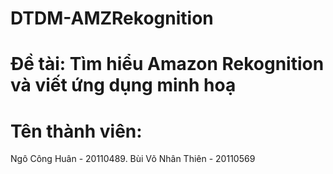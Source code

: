 # DTDM-AMZRekognition
# Đề tài: Tìm hiểu Amazon Rekognition và viết ứng dụng minh hoạ
# Tên thành viên:
Ngô Công Huân - 20110489.
Bùi Võ Nhân Thiên - 20110569
